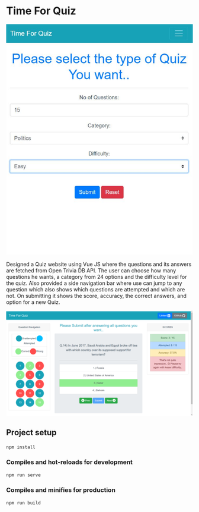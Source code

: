 # Time For Quiz

![Home Page](/quiz/quiz-mobile.jpg "Homepage")

Designed a Quiz website using Vue JS where the questions and its answers are fetched from Open Trivia DB API. 
The user can choose how many questions he wants, a category from 24 options and the difficulty level for the quiz. 
Also provided a side navigation bar where use can jump to any question which also shows which questions are attempted and which are not. On submitting it shows the score, accuracy, the correct answers, and option for a new Quiz.

![Final Page](/quiz/quiz.jpg "After Submission")


## Project setup
```
npm install
```

### Compiles and hot-reloads for development
```
npm run serve
```

### Compiles and minifies for production
```
npm run build
```

